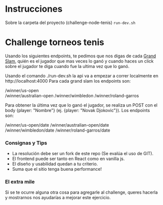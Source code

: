 # Instrucciones

Sobre la carpeta del proyecto (challenge-node-tenis)
`run-dev.sh`

# Challenge torneos tenis

Usando los siguientes endpoints, te pedimos que nos digas de cada [Grand Slam](<https://es.wikipedia.org/wiki/Grand_Slam_(tenis)>), quién es el jugador que mas veces lo ganó y cuando haces un click sobre el jugador te diga cuando fue la ultima vez que lo ganó.

Usando el comando ./run-dev.sh la api va a empezar a correr localmente en http://localhost:4000
Para cada grand slam los endpoints son:

  /winner/us-open\
  /winner/australian-open
  /winner/wimbledon
  /winner/roland-garros

Para obtener la última vez que lo ganó el jugador, se realiza un POST con el body {player: "Nombre"} (ej. {player: "Novak Djokovic"}). Los endpoints son:

  /winner/us-open/date
  /winner/australian-open/date
  /winner/wimbledon/date
  /winner/roland-garros/date


### Consignas y Tips

- La resolución debe ser un fork de este repo (Se evalúa el uso de GIT).
- El frontend puede ser tanto en React como en vanilla js.
- El diseño y usabilidad quedan a tu criterio.
- Suma que el sitio tenga buena performance!

### El extra mile

Si se te ocurre alguna otra cosa para agregarle al challenge, queres hacerla y mostrarnos nos ayudarías a mejorar este ejercicio.
